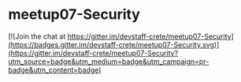 # meetup07-Security

[![Join the chat at https://gitter.im/devstaff-crete/meetup07-Security](https://badges.gitter.im/devstaff-crete/meetup07-Security.svg)](https://gitter.im/devstaff-crete/meetup07-Security?utm_source=badge&utm_medium=badge&utm_campaign=pr-badge&utm_content=badge)